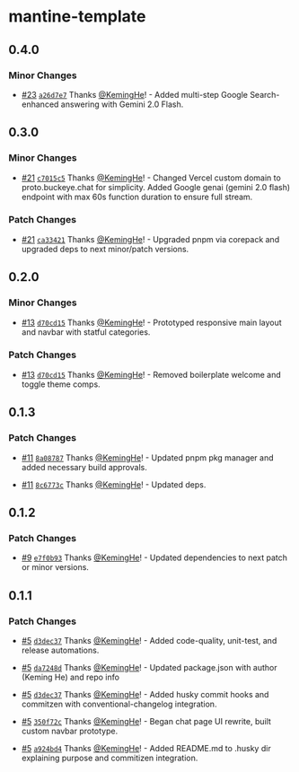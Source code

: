 # mantine-template

## 0.4.0

### Minor Changes

- [#23](https://github.com/KemingHe/mantine-template/pull/23) [`a26d7e7`](https://github.com/KemingHe/mantine-template/commit/a26d7e7f64af933ff3078dd3ec9f53ef22e7f189) Thanks [@KemingHe](https://github.com/KemingHe)! - Added multi-step Google Search-enhanced answering with Gemini 2.0 Flash.

## 0.3.0

### Minor Changes

- [#21](https://github.com/KemingHe/mantine-template/pull/21) [`c7015c5`](https://github.com/KemingHe/mantine-template/commit/c7015c5abadc79a261ab14920dceb8131978d388) Thanks [@KemingHe](https://github.com/KemingHe)! - Changed Vercel custom domain to proto.buckeye.chat for simplicity. Added Google genai (gemini 2.0 flash) endpoint with max 60s function duration to ensure full stream.

### Patch Changes

- [#21](https://github.com/KemingHe/mantine-template/pull/21) [`ca33421`](https://github.com/KemingHe/mantine-template/commit/ca334215c9db2d56e12fb31ccdbff177aaa42dd8) Thanks [@KemingHe](https://github.com/KemingHe)! - Upgraded pnpm via corepack and upgraded deps to next minor/patch versions.

## 0.2.0

### Minor Changes

- [#13](https://github.com/KemingHe/mantine-template/pull/13) [`d70cd15`](https://github.com/KemingHe/mantine-template/commit/d70cd1564988f68a0037085cbe0d3fdde263a7cc) Thanks [@KemingHe](https://github.com/KemingHe)! - Prototyped responsive main layout and navbar with statful categories.

### Patch Changes

- [#13](https://github.com/KemingHe/mantine-template/pull/13) [`d70cd15`](https://github.com/KemingHe/mantine-template/commit/d70cd1564988f68a0037085cbe0d3fdde263a7cc) Thanks [@KemingHe](https://github.com/KemingHe)! - Removed boilerplate welcome and toggle theme comps.

## 0.1.3

### Patch Changes

- [#11](https://github.com/KemingHe/mantine-template/pull/11) [`8a08787`](https://github.com/KemingHe/mantine-template/commit/8a087874a0613462bc5ce9034b04d7b63b4cbedc) Thanks [@KemingHe](https://github.com/KemingHe)! - Updated pnpm pkg manager and added necessary build approvals.

- [#11](https://github.com/KemingHe/mantine-template/pull/11) [`8c6773c`](https://github.com/KemingHe/mantine-template/commit/8c6773c81c3fca483b10069a67757387c02326d3) Thanks [@KemingHe](https://github.com/KemingHe)! - Updated deps.

## 0.1.2

### Patch Changes

- [#9](https://github.com/KemingHe/mantine-template/pull/9) [`e7f0b93`](https://github.com/KemingHe/mantine-template/commit/e7f0b93ab3b244b4b28acd02f1c0c9ab98426d20) Thanks [@KemingHe](https://github.com/KemingHe)! - Updated dependencies to next patch or minor versions.

## 0.1.1

### Patch Changes

- [#5](https://github.com/KemingHe/mantine-template/pull/5) [`d3dec37`](https://github.com/KemingHe/mantine-template/commit/d3dec376fc5d5c90c8ce8730785ca39f4b3f2b0e) Thanks [@KemingHe](https://github.com/KemingHe)! - Added code-quality, unit-test, and release automations.

- [#5](https://github.com/KemingHe/mantine-template/pull/5) [`da7248d`](https://github.com/KemingHe/mantine-template/commit/da7248d457b96df2244c7da3d99b0d4913986a81) Thanks [@KemingHe](https://github.com/KemingHe)! - Updated package.json with author (Keming He) and repo info

- [#5](https://github.com/KemingHe/mantine-template/pull/5) [`d3dec37`](https://github.com/KemingHe/mantine-template/commit/d3dec376fc5d5c90c8ce8730785ca39f4b3f2b0e) Thanks [@KemingHe](https://github.com/KemingHe)! - Added husky commit hooks and commitzen with conventional-changelog integration.

- [#5](https://github.com/KemingHe/mantine-template/pull/5) [`350f72c`](https://github.com/KemingHe/mantine-template/commit/350f72cd1a6abbbfaff115ee850a23f5abf3dd60) Thanks [@KemingHe](https://github.com/KemingHe)! - Began chat page UI rewrite, built custom navbar prototype.

- [#5](https://github.com/KemingHe/mantine-template/pull/5) [`a924bd4`](https://github.com/KemingHe/mantine-template/commit/a924bd49eebb2e820f35443d9b48126e4421b447) Thanks [@KemingHe](https://github.com/KemingHe)! - Added README.md to .husky dir explaining purpose and commitizen integration.

